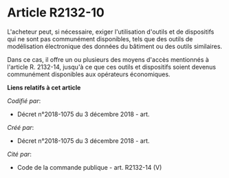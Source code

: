 # Article R2132-10

L'acheteur peut, si nécessaire, exiger l'utilisation d'outils et de dispositifs qui ne sont pas communément disponibles, tels
que des outils de modélisation électronique des données du bâtiment ou des outils similaires. 

Dans ce cas, il offre un ou plusieurs des moyens d'accès mentionnés à l'article R. 2132-14, jusqu'à ce que ces outils et
dispositifs soient devenus communément disponibles aux opérateurs économiques.

**Liens relatifs à cet article**

_Codifié par_:

  - Décret n°2018-1075 du 3 décembre 2018 - art.

_Créé par_:

  - Décret n°2018-1075 du 3 décembre 2018 - art.

_Cité par_:

  - Code de la commande publique - art. R2132-14 (V)
